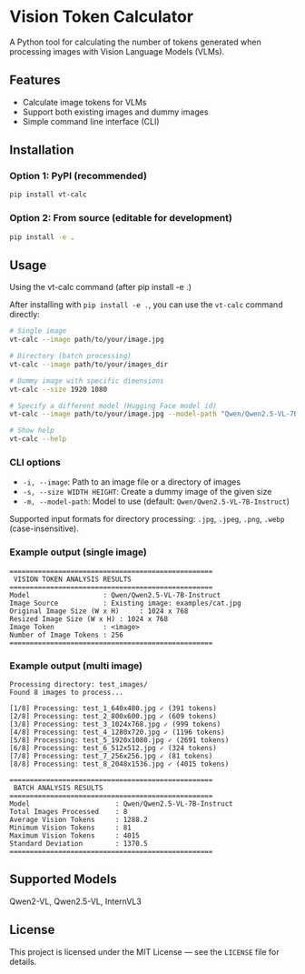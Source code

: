 # Vision Token Calculator

A Python tool for calculating the number of tokens generated when processing images with Vision Language Models (VLMs).

## Features

- Calculate image tokens for VLMs
- Support both existing images and dummy images
- Simple command line interface (CLI)

## Installation

### Option 1: PyPI (recommended)

```bash
pip install vt-calc
```

### Option 2: From source (editable for development)

```bash
pip install -e .
```

## Usage

Using the vt-calc command (after pip install -e .)

After installing with `pip install -e .`, you can use the `vt-calc` command directly:

```bash
# Single image
vt-calc --image path/to/your/image.jpg

# Directory (batch processing)
vt-calc --image path/to/your/images_dir

# Dummy image with specific dimensions
vt-calc --size 1920 1080

# Specify a different model (Hugging Face model id)
vt-calc --image path/to/your/image.jpg --model-path "Qwen/Qwen2.5-VL-7B-Instruct"

# Show help
vt-calc --help
```

### CLI options

- `-i, --image`: Path to an image file or a directory of images
- `-s, --size WIDTH HEIGHT`: Create a dummy image of the given size
- `-m, --model-path`: Model to use (default: `Qwen/Qwen2.5-VL-7B-Instruct`)

Supported input formats for directory processing: `.jpg`, `.jpeg`, `.png`, `.webp` (case-insensitive).

### Example output (single image)

```text
==================================================
 VISION TOKEN ANALYSIS RESULTS 
==================================================
Model                  : Qwen/Qwen2.5-VL-7B-Instruct
Image Source           : Existing image: examples/cat.jpg
Original Image Size (W x H)     : 1024 x 768
Resized Image Size (W x H) : 1024 x 768
Image Token            : <image>
Number of Image Tokens : 256
==================================================
```

### Example output (multi image)
```text
Processing directory: test_images/
Found 8 images to process...

[1/8] Processing: test_1_640x480.jpg ✓ (391 tokens)
[2/8] Processing: test_2_800x600.jpg ✓ (609 tokens)
[3/8] Processing: test_3_1024x768.jpg ✓ (999 tokens)
[4/8] Processing: test_4_1280x720.jpg ✓ (1196 tokens)
[5/8] Processing: test_5_1920x1080.jpg ✓ (2691 tokens)
[6/8] Processing: test_6_512x512.jpg ✓ (324 tokens)
[7/8] Processing: test_7_256x256.jpg ✓ (81 tokens)
[8/8] Processing: test_8_2048x1536.jpg ✓ (4015 tokens)

==================================================
 BATCH ANALYSIS RESULTS 
==================================================
Model                     : Qwen/Qwen2.5-VL-7B-Instruct
Total Images Processed    : 8
Average Vision Tokens     : 1288.2
Minimum Vision Tokens     : 81
Maximum Vision Tokens     : 4015
Standard Deviation        : 1370.5
==================================================
```

## Supported Models

Qwen2-VL, Qwen2.5-VL, InternVL3


## License

This project is licensed under the MIT License — see the `LICENSE` file for details.